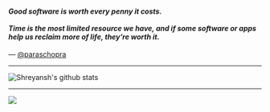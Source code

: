 #### *Good software is worth every penny it costs.<br><br>Time is the most limited resource we have, and if some software or apps help us reclaim more of life, they’re worth it.*

&mdash; [@paraschopra](https://twitter.com/paraschopra/status/1425679315245551619?ref_src=twsrc%5Etfw)

--- 

![Shreyansh's github stats](https://github-readme-stats.vercel.app/api?username=izshreyansh&show_icons=true&count_private=true&hide=stars&theme=vue)

---

![](https://api.ghprofile.me/view?username=izshreyansh&color=green)

